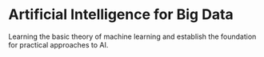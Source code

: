 # Artificial Intelligence for Big Data
Learning the basic theory of machine learning and establish the foundation for practical approaches to AI. 
